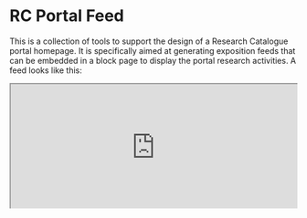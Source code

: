 # RC Portal Feed

This is a collection of tools to support the design of a Research Catalogue portal homepage. It is specifically aimed at generating exposition feeds that can be embedded in a block page to display the portal research activities. A feed looks like this:

<div style="position: relative;overflow: hidden;width: 100%;padding-top: 43.75%;"><iframe src="https://rcdata.org/?keyword=theater&elements=4&order=recent&portal=&issue=" style="position: absolute;top: 0;left: 0;bottom: 0;right: 0;width: 100%;height: 100%;"></div>

## Feed Generation

Exposition feeds can be generated using a dedicated [feed generator](http://rcfeed.rcdata.org/generate/).


## Test and Development 

### To Test

__npx elm-watch hot__

python3 json-setup.py

http-server --port 8080 -P http://localhost:8080

### Make Generate Page

elm make src/Generate.elm --output generate/elm.js

### Find and Kill Json Server at Port 2019

sudo lsof -i :2019
kill -9 <PID>
